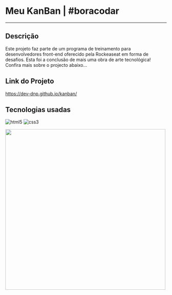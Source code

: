 # Meu KanBan | #boracodar
---

## Descrição
Este projeto faz parte de um programa de treinamento para desenvolvedores front-end oferecido pela Rockeaseat em forma de desafios.
Esta foi a conclusão de mais uma obra de arte tecnológica! Confira mais sobre o projecto abaixo...

## Link do Projeto
<https://dev-dnp.github.io/kanban/>

## Tecnologias usadas

![html5](https://img.shields.io/badge/HTML5-E34F26?style=for-the-badge&logo=html5&logoColor=white)
![css3](https://img.shields.io/badge/CSS3-1572B6?style=for-the-badge&logo=css3&logoColor=white)

<img src="https://user-images.githubusercontent.com/72228890/228238727-a631a28b-6f01-4d21-9f4d-8aa71855630f.png"  width="500px"/>
